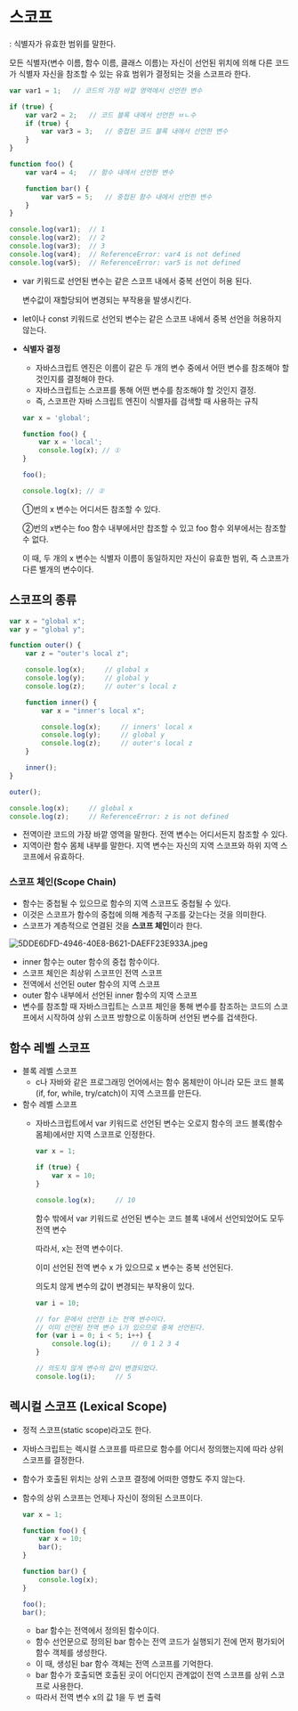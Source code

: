 # 스코프

: 식별자가 유효한 범위를 말한다.

모든 식별자(변수 이름, 함수 이름, 클래스 이름)는 자신이 선언된 위치에 의해 다른 코드가 식별자 자신을 참조할 수 있는 유효 범위가 결정되는 것을 스코프라 한다. 

```jsx
var var1 = 1;   // 코드의 가장 바깥 영역에서 선언한 변수

if (true) {
    var var2 = 2;   // 코드 블록 내에서 선언한 ㅂㄴ수
    if (true) {
        var var3 = 3;   // 중첩된 코드 블록 내에서 선언한 변수
    }
}

function foo() {
    var var4 = 4;   // 함수 내에서 선언한 변수

    function bar() {
        var var5 = 5;   // 중첩된 함수 내에서 선언한 변수
    }
}

console.log(var1);  // 1
console.log(var2);  // 2
console.log(var3);  // 3
console.log(var4);  // ReferenceError: var4 is not defined
console.log(var5);  // ReferenceError: var5 is not defined
```

- var 키워드로 선언된 변수는 같은 스코프 내에서 중복 선언이 허용 된다.
    
    변수값이 재할당되어 변경되는 부작용을 발생시킨다.
    
- let이나 const 키워드로 선언되 변수는 같은 스코프 내에서 중복 선언을 허용하지 않는다.
- **식별자 결정**
    - 자바스크립트 엔진은 이름이 같은 두 개의 변수 중에서 어떤 변수를 참조해야 할 것인지를 결정해야 한다.
    - 자바스크립트는 스코프를 통해 어떤 변수를 참조해야 할 것인지 결정.
    - 즉, 스코프란 자바 스크립트 엔진이 식별자를 검색할 때 사용하는 규칙
    
    ```jsx
    var x = 'global';
    
    function foo() {
        var x = 'local';
        console.log(x); // ①
    }
    
    foo();
    
    console.log(x); // ②
    ```
    
    ①번의 x 변수는 어디서든 참조할 수 있다. 
    
    ②번의 x변수는 foo 함수 내부에서만 찹조할 수 있고 foo 함수 외부에서는 참조할 수 없다. 
    
    이 때, 두 개의 x 변수는 식별자 이름이 동일하지만 자신이 유효한 범위, 즉 스코프가 다른 별개의 변수이다.
    

## 스코프의 종류

```jsx
var x = "global x";
var y = "global y";

function outer() {
    var z = "outer's local z";

    console.log(x);     // global x
    console.log(y);     // global y
    console.log(z);     // outer's local z

    function inner() {
        var x = "inner's local x";

        console.log(x);     // inners' local x
        console.log(y);     // global y
        console.log(z);     // outer's local z
    }

    inner();
}

outer();

console.log(x);     // global x
console.log(z);     // ReferenceError: z is not defined
```

- 전역이란 코드의 가장 바깥 영역을 말한다. 전역 변수는 어디서든지 참조할 수 있다.
- 지역이란 함수 몸체 내부를 말한다. 지역 변수는 자신의 지역 스코프와 하위 지역 스코프에서 유효하다.

### 스코프 체인(Scope Chain)

- 함수는 중첩될 수 있으므로 함수의 지역 스코프도 중첩될 수 있다.
- 이것은 스코프가 함수의 중첩에 의해 계층적 구조를 갖는다는 것을 의미한다.
- 스코프가 계층적으로 연결된 것을 **스코프 체인**이라 한다.

![5DDE6DFD-4946-40E8-B621-DAEFF23E933A.jpeg](https://s3-us-west-2.amazonaws.com/secure.notion-static.com/e3235fe4-d3f4-4b15-a721-1f268644c9a7/5DDE6DFD-4946-40E8-B621-DAEFF23E933A.jpeg)

- inner 함수는 outer 함수의 중첩 함수이다.
- 스코프 체인은 최상위 스코프인 전역 스코프
- 전역에서 선언된 outer 함수의 지역 스코프
- outer 함수 내부에서 선언된 inner 함수의 지역 스코프
- 변수를 참조할 때 자바스크립트는 스코프 체인을 통해 변수를 참조하는 코드의 스코프에서 시작하여 상위 스코프 방향으로 이동하며 선언된 변수를 겁색한다.

## 함수 레벨 스코프

- 블록 레벨 스코프
    - c나 자바와 같은 프로그래밍 언어에서는 함수 몸체만이 아니라 모든 코드 블록(if, for, while, try/catch)이 지역 스코프를 만든다.
- 함수 레벨 스코프
    - 자바스크립트에서 var 키워드로 선언된 변수는 오로지 함수의 코드 블록(함수 몸체)에서만 지역 스코프로 인정한다.
        
        ```jsx
        var x = 1;
        
        if (true) {
            var x = 10;
        }
        
        console.log(x);     // 10
        ```
        
        함수 밖에서 var 키워드로 선언된 변수는 코드 블록 내에서 선언되었어도 모두 전역 변수
        
        따라서, x는 전역 변수이다. 
        
        이미 선언된 전역 변수 x 가 있으므로 x 변수는 중복 선언된다.
        
        의도치 않게 변수의 값이 변경되는 부작용이 있다.
        
        ```jsx
        var i = 10;
        
        // for 문에서 선언한 i는 전역 변수이다. 
        // 이미 선언된 전역 변수 i가 있으므로 중복 선언된다.
        for (var i = 0; i < 5; i++) {
            console.log(i);     // 0 1 2 3 4 
        }
        
        // 의도치 않게 변수의 값이 변경되었다.
        console.log(i);     // 5
        ```
        
    

## 렉시컬 스코프 (Lexical Scope)

- 정적 스코프(static scope)라고도 한다.
- 자바스크립트는 렉시컬 스코프를 따르므로 함수를 어디서 정의했는지에 따라 상위 스코프를 결정한다.
- 함수가 호출된 위치는 상위 스코프 결정에 어떠한 영향도 주지 않는다.
- 함수의 상위 스코프는 언제나 자신이 정의된 스코프이다.
    
    ```jsx
    var x = 1;
    
    function foo() {
        var x = 10;
        bar();
    }
    
    function bar() {
        console.log(x);
    }
    
    foo();
    bar();
    ```
    
    - bar 함수는 전역에서 정의된 함수이다.
    - 함수 선언문으로 정의된 bar 함수는 전역 코드가 실행되기 전에 먼저 평가되어 함수 객체를 생성한다.
    - 이 때, 생성된 bar 함수 객체는 전역 스코프를 기억한다.
    - bar 함수가 호출되면 호출된 곳이 어디인지 관계없이 전역 스코프를 상위 스코프로 사용한다.
    - 따라서 전역 변수 x의 값 1을 두 번 출력